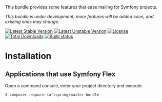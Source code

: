 This bundle provides some features that ease mailing for Symfony projects.

*This bundle is under development, more features will be added soon, and existing ones may change.*

[![Latest Stable Version](https://poser.pugx.org/softspring/mailer-bundle/v/stable.svg)](https://packagist.org/packages/softspring/mailer-bundle)
[![Latest Unstable Version](https://poser.pugx.org/softspring/mailer-bundle/v/unstable.svg)](https://packagist.org/packages/softspring/mailer-bundle)
[![License](https://poser.pugx.org/softspring/mailer-bundle/license.svg)](https://packagist.org/packages/softspring/mailer-bundle)
[![Total Downloads](https://poser.pugx.org/softspring/mailer-bundle/downloads)](https://packagist.org/packages/softspring/mailer-bundle)
[![Build status](https://travis-ci.com/softspring/mailer-bundle.svg?branch=master)](https://travis-ci.com/softspring/mailer-bundle)


# Installation

## Applications that use Symfony Flex

Open a command console, enter your project directory and execute:

```console
$ composer require softspring/mailer-bundle
```
